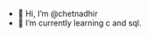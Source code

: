 - 👋 Hi, I’m @chetnadhir
- 🌱 I’m currently learning c and sql.
  

<!---
chetnadhir/chetnadhir is a ✨ special ✨ repository because its `README.md` (this file) appears on your GitHub profile.
You can click the Preview link to take a look at your changes.
--->
